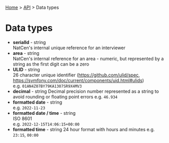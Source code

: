 [Home](../../README.md) > [API](../API.md) > Data types

# Data types

- **serialId** - string  
  NatCen's internal unique reference for an interviewer
- **area** - string  
  NatCen's internal reference for an area - numeric, but represented by a string as the first digit can be a zero
- **ULID** - string  
  26 character unique identifier (https://github.com/ulid/spec, https://symfony.com/doc/current/components/uid.html#ulids)  
  e.g. `01AN4Z07BY79KA1307SR9X4MV3`
- **decimal** - string
  Decimal precision number represented as a string to avoid rounding or floating point errors
  e.g. `46.934`
- **formatted date** - string  
  e.g. `2022-11-23`
- **formatted date / time** - string  
  ISO 8601  
  e.g. `2022-12-15T14:06:15+00:00`
- **formatted time** - string
  24 hour format with hours and minutes
  e.g. `23:15`, `00:00`
